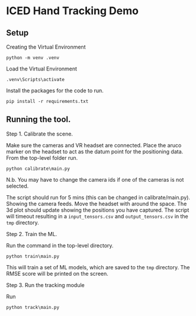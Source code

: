 # ICED Hand Tracking Demo


## Setup

Creating the Virtual Environment
```
python -m venv .venv
```

Load the Virtual Environment
```
.venv\Scripts\activate
```

Install the packages for the code to run.
```
pip install -r requirements.txt
```

## Running the tool.

Step 1. Calibrate the scene.

Make sure the cameras and VR headset are connected. Place the aruco marker on the headset to act as the datum point for the positioning data. From the top-level folder run.

```
python calibrate\main.py
```

N.b. You may have to change the camera ids if one of the cameras is not selected.

The script should run for 5 mins (this can be changed in calibrate/main.py). Showing the camera feeds. Move the headset with around the space. The 3d plot should update showing the positions you have captured. The script will timeout resulting in a `input_tensors.csv` and `output_tensors.csv` in the `tmp` directory.

Step 2. Train the ML.

Run the command in the top-level directory.
```
python train\main.py
```

This will train a set of ML models, which are saved to the `tmp` directory. The RMSE score will be printed on the screen.

Step 3. Run the tracking module

Run
```
python track\main.py
```